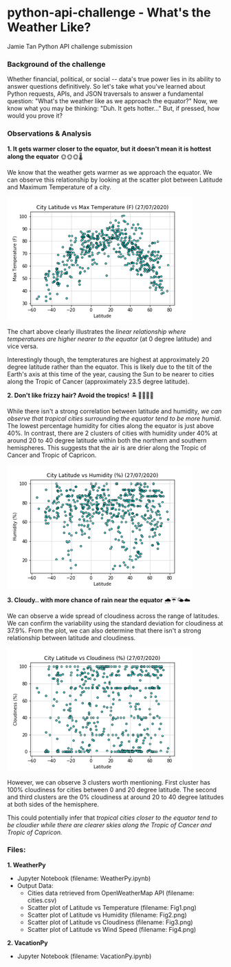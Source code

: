 # python-api-challenge - What's the Weather Like?
 Jamie Tan Python API challenge submission

### Background of the challenge
Whether financial, political, or social -- data's true power lies in its ability to answer questions definitively. So let's take what you've learned about Python requests, APIs, and JSON traversals to answer a fundamental question: "What's the weather like as we approach the equator?"
Now, we know what you may be thinking: "Duh. It gets hotter..."
But, if pressed, how would you prove it?

### Observations & Analysis
**1. It gets warmer closer to the equator, but it doesn't mean it is hottest along the equator** :sun_with_face::sun_with_face::sun_with_face::thermometer:

We know that the weather gets warmer as we approach the equator. We can observe this relationship by looking at the scatter plot between Latitude and Maximum Temperature of a city.

![Latitude vs Temperature Scatter Plot](/WeatherPy/output_data/Fig1.png)

The chart above clearly illustrates the *linear relationship where temperatures are higher nearer to the equator* (at 0 degree latitude) and vice versa.

Interestingly though, the tempteratures are highest at approximately 20 degree latitude rather than the equator. This is likely due to the tilt of the Earth's axis at this time of the year, causing the Sun to be nearer to cities along the Tropic of Cancer (approximately 23.5 degree latitude).

**2. Don't like frizzy hair? Avoid the tropics!** :desert_island::tropical_fish::shell::hibiscus::ocean:

While there isn't a strong correlation between latitude and humidity, *we can observe that tropical cities surrounding the equator tend to be more humid*. The lowest percentage humidity for cities along the equator is just above 40%. In contrast, there are 2 clusters of cities with humidity under 40% at around 20 to 40 degree latitude within both the northern and southern hemispheres. This suggests that the air is are drier along the Tropic of Cancer and Tropic of Capricon.

![Latitude vs Temperature Scatter Plot](/WeatherPy/output_data/Fig2.png)

**3. Cloudy.. with more chance of rain near the equator** :cloud_with_rain::umbrella::sun_behind_small_cloud::cloud:

We can observe a wide spread of cloudiness across the range of latitudes. We can confirm the variability using the standard deviation for cloudiness at 37.9%. From the plot, we can also determine that there isn't a strong relationship between latitude and cloudiness.

![Latitude vs Temperature Scatter Plot](/WeatherPy/output_data/Fig3.png)

However, we can observe 3 clusters worth mentioning. First cluster has 100% cloudiness for cities between 0 and 20 degree latitude. The second and third clusters are the 0% cloudiness at around 20 to 40 degree latitudes at both sides of the hemisphere. 

This could potentially infer that *tropical cities closer to the equator tend to be cloudier while there are clearer skies along the Tropic of Cancer and Tropic of Capricon.*

### Files:

**1. WeatherPy**
* Jupyter Notebook (filename: WeatherPy.ipynb)
* Output Data:
   * Cities data retrieved from OpenWeatherMap API (filename: cities.csv)
   * Scatter plot of Latitude vs Temperature (filename: Fig1.png)
   * Scatter plot of Latitude vs Humidity (filename: Fig2.png)
   * Scatter plot of Latitude vs Cloudiness (filename: Fig3.png)
   * Scatter plot of Latitude vs Wind Speed (filename: Fig4.png)
   
**2. VacationPy**
* Jupyter Notebook (filename: VacationPy.ipynb)
